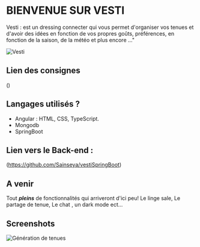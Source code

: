 # BIENVENUE SUR VESTI


Vesti : est un dressing connecter qui vous permet d'organiser vos tenues et d'avoir des idées en fonction de vos propres goûts, préférences, en fonction de la saison, de la météo et plus encore ..."

![Vesti](https://github.com/Mi-chat/vesti/assets/82023133/3ef2c91c-d631-4f25-a348-fadf96b8f3ad)


## Lien des consignes
()

## Langages utilisés ?

+ Angular : HTML, CSS, TypeScript.
+ Mongodb
+ SpringBoot 

## Lien vers le Back-end :
(https://github.com/Sainseya/vestiSpringBoot)

## A venir

Tout _**pleins**_ de fonctionnalités qui arriveront d'ici peu! Le linge sale, Le partage de tenue, Le chat , un dark mode ect...

## Screenshots 

![Génération de tenues](https://github.com/Mi-chat/vesti/blob/fix-outfit-otd/src/assets/img/logo/Capture%20d'ecrans/Capture%20d'%C3%A9cran%202023-06-13%20100404.png)


















